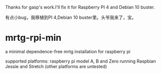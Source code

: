 
Thanks for gasp's work.I'll fix it for Raspberry PI 4 and Debian 10 buster.

有点小bug，我移植到PI 4,Debian 10 buster里。头爷我来了，宝。



# mrtg-rpi-min
a minimal dependence-free mrtg installation for raspberry pi

supported platforms: raspberry pi model A, B and Zero running Raspbian Jessie and Stretch
(other platforms are untested)
